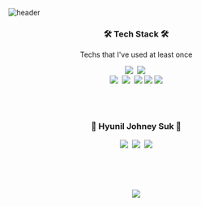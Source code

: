 ![header](https://capsule-render.vercel.app/api?type=waving&color=auto&height=250&section=header&text=Hello%20there!👋&fontSize=90&animation=fadeIn&fontAlignY=38&descAlignY=51&descAlign=62)
</p>
<h3 align="center">🛠 Tech Stack 🛠</h3>

<p align="center"> Techs that I've used at least once </p>
 
<p align="center">
  <!--<img src="https://img.shields.io/badge/Python-3766AB?style=flat-square&logo=Python&logoColor=white"/></a>&nbsp -->
  <img src="https://img.shields.io/badge/Java-007396?style=flat-square&logo=Java&logoColor=white"/></a>&nbsp 
  <img src="https://img.shields.io/badge/Javascript-ffb13b?style=flat-square&logo=javascript&logoColor=white"/></a>&nbsp 
  <br>
  <img src="https://img.shields.io/badge/SpringBoot-6DB33F?style=flat-square&logo=Spring&logoColor=white"/></a>&nbsp 
  <img src="https://img.shields.io/badge/aws-333664?style=flat-square&logo=amazon-aws&logoColor=white"/></a>&nbsp 
  <img src="https://img.shields.io/badge/Node-13c81b?style=flat-square&logo=Node.js&logoColor=white"/></a> 
  <img src="https://img.shields.io/badge/express-13c81b?style=flat-square&logo=Express&logoColor=white"/></a>
  <img src="https://img.shields.io/badge/React.js-61DAFB?style=flat-square&logo=React&logoColor=white"/></a>
</p>


<br> <br>


<h3 align="center"> 🌊 Hyunil Johney Suk 🌊 </h3>
<p align="center">
  <a href="https://velog.io/@woo0_hooo"><img src="https://img.shields.io/badge/-LinkedIn-blue?style=flat-square&logo=Linkedin&logoColor=white&link=https://www.linkedin.com/in/johneysuk1995"/></a>&nbsp
  <a href="https://www.instagram.com/imeanhyunil/"><img src="https://img.shields.io/badge/Instagram-E4405F?style=flat-square&logo=Instagram&logoColor=white&link=https://www.instagram.com/woo0_hooo/"/></a>&nbsp
  <a href="mailto:viliketh1s98@naver.com"><img src="https://img.shields.io/badge/Gmail-d14836?style=flat-square&logo=Gmail&logoColor=white&link=sukhyunil19@gmail.com"/></a>
</p>
<br> 
<br> <br> 

<p align="center">
  <a href="https://hits.seeyoufarm.com"><img src="https://hits.seeyoufarm.com/api/count/incr/badge.svg?url=https%3A%2F%2Fgithub.com%2Fjohney-suk&count_bg=%2379C83D&title_bg=%23555555&icon=&icon_color=%23E7E7E7&title=hits&edge_flat=false"/></a>                        
</p>
